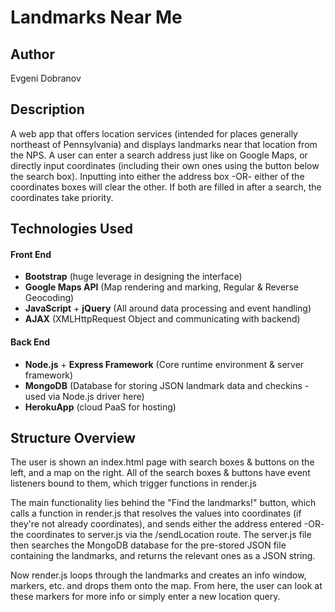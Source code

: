 # Landmarks Near Me

## Author

Evgeni Dobranov

## Description

A web app that offers location services (intended for places generally northeast of Pennsylvania) and displays landmarks near that location from the NPS.
A user can enter a search address just like on Google Maps, or directly input coordinates (including their own ones using the button below the search box). Inputting into either the address box -OR- either of the coordinates boxes will clear the other. If both are filled in after a search, the coordinates take priority.

## Technologies Used

#### Front End

* __Bootstrap__ (huge leverage in designing the interface)
* __Google Maps API__ (Map rendering and marking, Regular & Reverse Geocoding)
* __JavaScript__ + __jQuery__ (All around data processing and event handling)
* __AJAX__ (XMLHttpRequest Object and communicating with backend)

#### Back End

* __Node.js__ + __Express Framework__ (Core runtime environment & server framework)
* __MongoDB__ (Database for storing JSON landmark data and checkins - used via Node.js driver here)
* __HerokuApp__ (cloud PaaS for hosting)

## Structure Overview

The user is shown an index.html page with search boxes & buttons on the left, and a map on the right. All of the search boxes & buttons have event listeners bound to them, which trigger functions in render.js

The main functionality lies behind the "Find the landmarks!" button, which calls a function in render.js that resolves the values into coordinates (if they're not already coordinates), and sends either the address entered -OR- the coordinates to server.js via the /sendLocation route. The server.js file then searches the MongoDB database for the pre-stored JSON file containing the landmarks, and returns the relevant ones as a JSON string.

Now render.js loops through the landmarks and creates an info window, markers, etc. and drops them onto the map. From here, the user can look at these markers for more info or simply enter a new location query.
